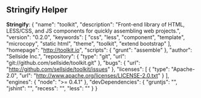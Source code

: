 
## Stringify Helper

**Stringify**: {
  "name": "toolkit",
  "description": "Front-end library of HTML, LESS/CSS, and JS components for quickly assembling web projects.",
  "version": "0.2.0",
  "keywords": [
    "css",
    "less",
    "component",
    "template",
    "microcopy",
    "static html",
    "theme",
    "toolkit",
    "extend bootstrap"
  ],
  "homepage": "http://toolkit.io",
  "scripts": {
    "grunt": "assemble"
  },
  "author": "Sellside Inc.",
  "repository": {
    "type": "git",
    "url": "git://github.com/sellside/toolkit.git"
  },
  "bugs": {
    "url": "http://github.com/sellside/toolkit/issues"
  },
  "licenses": [
    {
      "type": "Apache-2.0",
      "url": "http://www.apache.org/licenses/LICENSE-2.0.txt"
    }
  ],
  "engines": {
    "node": ">= 0.4.1"
  },
  "devDependencies": {
    "gruntjs": "",
    "jshint": "",
    "recess": "",
    "less": ""
  }
}


